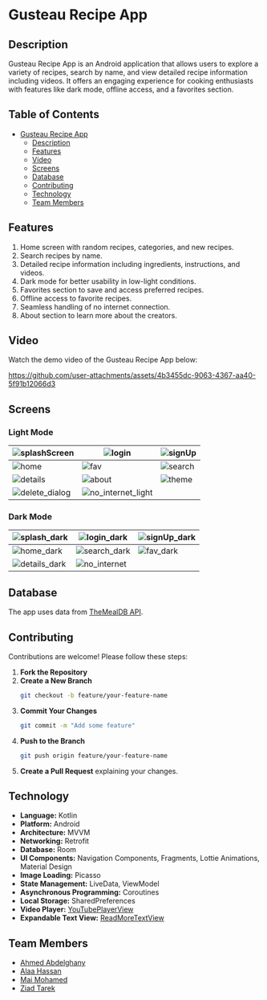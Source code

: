 # Gusteau Recipe App

## Description
Gusteau Recipe App is an Android application that allows users to explore a variety of recipes, search by name, and view detailed recipe information including videos. It offers an engaging experience for cooking enthusiasts with features like dark mode, offline access, and a favorites section.

## Table of Contents

- [Gusteau Recipe App](#gusteau-recipe-app)
  - [Description](#description)
  - [Features](#features)
  - [Video](#video)
  - [Screens](#screens)
  - [Database](#database)
  - [Contributing](#contributing)
  - [Technology](#technology)
  - [Team Members](#team-members)

## Features

1. Home screen with random recipes, categories, and new recipes.
2. Search recipes by name.
3. Detailed recipe information including ingredients, instructions, and videos.
4. Dark mode for better usability in low-light conditions.
5. Favorites section to save and access preferred recipes.
6. Offline access to favorite recipes.
7. Seamless handling of no internet connection.
8. About section to learn more about the creators.

## Video

Watch the demo video of the Gusteau Recipe App below:

https://github.com/user-attachments/assets/4b3455dc-9063-4367-aa40-5f91b12066d3




## Screens

### Light Mode

| ![splashScreen](https://github.com/user-attachments/assets/d172ec85-bfb4-45b2-b92e-a22c376d5d7d) | ![login](https://github.com/user-attachments/assets/7cce50fb-822f-42fb-b4de-0fa2d5f3e81c) | ![signUp](https://github.com/user-attachments/assets/e687789f-60ac-4202-81d2-1d07e55f0a4b) |
|---|---|---|
| ![home](https://github.com/user-attachments/assets/6a7ad8ad-5869-48c0-88a2-b03dffc102c2) | ![fav](https://github.com/user-attachments/assets/844fb1e7-ab6a-4d05-b64a-bd1cf0dc2bbf) | ![search](https://github.com/user-attachments/assets/acb1250d-2207-45a6-b131-5125d27a65fa) |
| ![details](https://github.com/user-attachments/assets/4750b77e-2f37-4472-941c-5ab02c6bb37c) | ![about](https://github.com/user-attachments/assets/07b1ceb1-8d53-4e66-992f-2075c183983a) | ![theme](https://github.com/user-attachments/assets/bcce811c-7d50-4c63-94c2-f5dd6b65db99) |
| ![delete_dialog](https://github.com/user-attachments/assets/96c56fc4-6488-43a9-9760-09650e8cf993) | ![no_internet_light](https://github.com/user-attachments/assets/c73947ff-bfbe-4a4b-9353-32d67de8caeb) | |



### Dark Mode

| ![splash_dark](https://github.com/user-attachments/assets/5a7dfc95-a93a-4e9d-8cdb-fd73f767c6bf) | ![login_dark](https://github.com/user-attachments/assets/f10dede1-9897-48c9-94a1-5c956489661d) | ![signUp_dark](https://github.com/user-attachments/assets/3fa3e84f-9c8d-403b-9871-0664be997b10) |
|---|---|---|
| ![home_dark](https://github.com/user-attachments/assets/c4623078-76f1-4df8-8200-c9411f375092) | ![search_dark](https://github.com/user-attachments/assets/bf25a340-d998-488e-a10f-76ffe4c96b66) | ![fav_dark](https://github.com/user-attachments/assets/77e1f704-feaa-45fe-aa62-0dcb8e57f058) |
| ![details_dark](https://github.com/user-attachments/assets/d6f6911a-2f89-4a6e-8f85-0ff7cf2bc152) | ![no_internet](https://github.com/user-attachments/assets/e5d105bb-0431-47b3-91e7-de684c2717ea) | |





## Database

The app uses data from [TheMealDB API](https://www.themealdb.com/api.php).

## Contributing

Contributions are welcome! Please follow these steps:

1. **Fork the Repository**
2. **Create a New Branch**
    ```bash
    git checkout -b feature/your-feature-name
    ```
3. **Commit Your Changes**
    ```bash
    git commit -m "Add some feature"
    ```
4. **Push to the Branch**
    ```bash
    git push origin feature/your-feature-name
    ```
5. **Create a Pull Request** explaining your changes.

## Technology

- **Language:** Kotlin
- **Platform:** Android
- **Architecture:** MVVM
- **Networking:** Retrofit
- **Database:** Room
- **UI Components:** Navigation Components, Fragments, Lottie Animations, Material Design
- **Image Loading:** Picasso
- **State Management:** LiveData, ViewModel
- **Asynchronous Programming:** Coroutines
- **Local Storage:** SharedPreferences
- **Video Player:** [YouTubePlayerView](https://github.com/PierfrancescoSoffritti/android-youtube-player)
- **Expandable Text View:** [ReadMoreTextView](https://github.com/ms-square/readmoretextview)

## Team Members

- [Ahmed Abdelghany](https://github.com/Ahmed-Abdelghany-11)
- [Alaa Hassan](https://github.com/Alaa551)
- [Mai Mohamed](https://github.com/MaiMuhammad)
- [Ziad Tarek](https://github.com/ziadTarek30)
